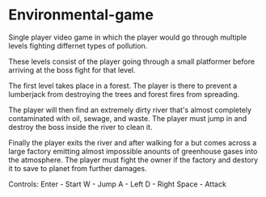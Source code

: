 # Environmental-game
Single player video game in which the player would go through multiple levels fighting differnet types of pollution.

These levels consist of the player going through a small platformer before arriving at the boss fight for that level.

The first level takes place in a forest. The player is there to prevent a lumberjack from destroying the trees and forest fires from spreading.

The player will then find an extremely dirty river that's almost completely contaminated with oil, sewage, and waste. The player must jump in and destroy the boss inside the river to clean it. 

Finally the player exits the river and after walking for a but comes across a large factory emitting almost impossible anounts of greenhouse gases into the atmosphere. The player must fight the owner if the factory and destory it to save to planet from further damages.

Controls:
Enter - Start
W - Jump
A - Left
D - Right
Space - Attack

